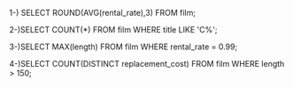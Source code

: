 1-) SELECT ROUND(AVG(rental_rate),3) FROM film;

2-)SELECT COUNT(*) FROM film WHERE title LIKE 'C%';

3-)SELECT MAX(length) FROM film WHERE rental_rate = 0.99;

4-)SELECT COUNT(DISTINCT replacement_cost) FROM film WHERE length > 150;
